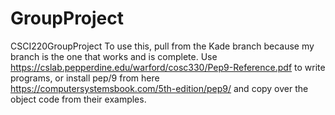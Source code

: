 # GroupProject
CSCI220GroupProject
To use this, pull from the Kade branch because my branch is the one that works and is complete. Use https://cslab.pepperdine.edu/warford/cosc330/Pep9-Reference.pdf 
to write programs, or install pep/9 from here https://computersystemsbook.com/5th-edition/pep9/ and copy over the object code from their examples.
